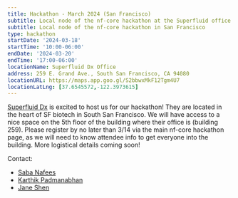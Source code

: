 ```yaml
---
title: Hackathon - March 2024 (San Francisco)
subtitle: Local node of the nf-core hackathon at the Superfluid office in South San Francisco
subtitle: Local node of the nf-core hackathon in San Francisco
type: hackathon
startDate: '2024-03-18'
startTime: '10:00-06:00'
endDate: '2024-03-20'
endTime: '17:00-06:00'
locationName: Superfluid Dx Office
address: 259 E. Grand Ave., South San Francisco, CA 94080
locationURL: https://maps.app.goo.gl/S2bbwxMkF12Tgm4U7
locationLatLng: [37.6545572,-122.3973615]
---
```


[Superfluid Dx](https://www.superfluiddx.com/) is excited to host us for our hackathon! They are located in the heart of SF biotech in South San Francisco. We will have access to a nice space on the 5th floor of the building where their office is (building 259). Please register by no later than 3/14 via the main nf-core hackathon page, as we will need to know attendee info to get everyone into the building. More logistical details coming soon!

Contact:

- [<i class="fab fa-slack"></i> Saba Nafees](https://nfcore.slack.com/team/U011CR59V8T)
- [<i class="fab fa-slack"></i> Karthik Padmanabhan](https://nfcore.slack.com/team/U067Q5Z4ZL7)
- [<i class="fab fa-slack"></i> Jane Shen](https://nfcore.slack.com/team/U05NPJQ3V7X)
